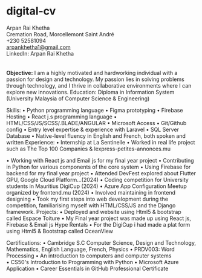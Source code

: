 # digital-cv

Arpan Rai Khetha
<br>Cremation Road, Morcellemont Saint André
<br>+230 52581094
<br>arpankhetha1@gmail.com
<br>LinkedIn: Arpan Rai Khetha
<br>
<br>
<br><b>Objective:</b>
I am a highly motivated and hardworking individual with a passion for design and technology. My passion lies in solving problems through technology, and I thrive in collaborative environments where I can explore new innovations.
Education:
Diploma in Information System
(University Malaysia of Computer Science & Engineering)

Skills:
•	Python programming language
•	Figma prototyping
•	Firebase Hosting
•	React j.s programming language
•	HTML/CSS/JS/SCSS/.BLADE/ANGULAR
•	Microsoft Access
•	Git/Github config
•	Entry level expertise & experience with Laravel
•	SQL Server Database
•	Native-level fluency in English and French, both spoken and written 
Experience:
•	Internship at La Sentinelle
•	Worked in real life project such as The Top 100 Companies & lexpress-petites-annonces.mu

•	Working with React js and Email js for my final year project
•	Contributing in Python for various components of the core system
•	Using Firebase for backend for my final year project
•	Attended DevFest explored about Flutter GPU, Google Cloud Platform...(2024)
•	Coding competition for University students in Mauritius DigiCup (2024)
•	Azure App Configuration Meetup organized by frontend.mu (2024) 
•	Involved maintaining in frontend designing
•	Took my first steps into web development during the competition, familiarising myself with HTML/CSS/JS and the Django framework.
Projects:
•	Deployed and website using Html5 & bootstrap called Espace Toiture
•	My Final year project was made up using React js, Firebase & Email js Hype Rentals
•	For the DigiCup i had made a plat form using Html5 & Bootstrap called OceanView

Certifications: 
•	Cambridge S.C
Computer Science, Design and Technology, Mathematics, English Language, French, Physics
•	PRDV003: Word Processing
•	An introduction to computers and computer systems                                
•	CS50's Introduction to Programming with Python 
•	Microsoft Azure Application
•	Career Essentials in GitHub Professional Certificate




